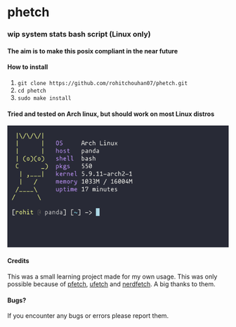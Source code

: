 # phetch
### wip system stats bash script (Linux only)
#### The aim is to make this posix compliant in the near future
#### How to install 
1. `git clone https://github.com/rohitchouhan07/phetch.git`
2. `cd phetch`
3. `sudo make install`
#### Tried and tested on Arch linux, but should work on most Linux distros
![Phetch is so cool!](https://github.com/rohitchouhan07/phetch/blob/master/scrot_phetch.png "Phetch")

#### Credits
This was a small learning project made for my own usage. This was only possible because of [pfetch](https://github.com/dylanaraps/pfetch), [ufetch](https://gitlab.com/jschx/ufetch) and [nerdfetch](https://github.com/ThatOneCalculator/NerdFetch).
A big thanks to them.

#### Bugs?
If you encounter any bugs or errors please report them.
